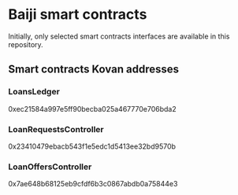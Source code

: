 # Baiji smart contracts

Initially, only selected smart contracts interfaces are available in this repository.

## Smart contracts Kovan addresses 

### LoansLedger
0xec21584a997e5ff90becba025a467770e706bda2

### LoanRequestsController
0x23410479ebacb543f1e5edc1d5413ee32bd9570b

### LoanOffersController
0x7ae648b68125eb9cfdf6b3c0867abdb0a75844e3